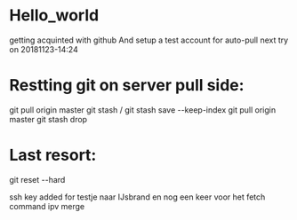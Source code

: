 # Hello_world
getting acquinted with github
And setup a test account for auto-pull
next try on 20181123-14:24


# Restting git on server pull side:
git pull origin master
git stash  /  git stash save --keep-index
git pull origin master
git stash drop

# Last resort:
git reset --hard


ssh key added for testje naar IJsbrand
en nog een keer voor het fetch command ipv merge
